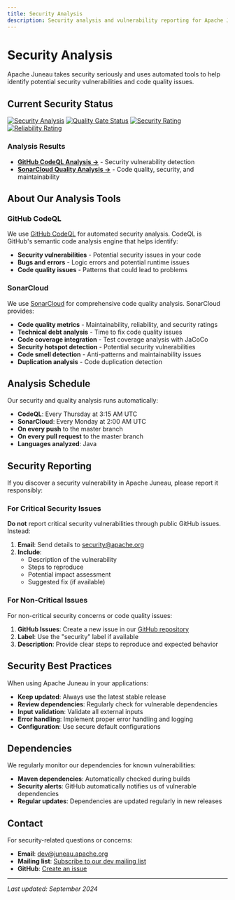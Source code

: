 ```yaml
---
title: Security Analysis
description: Security analysis and vulnerability reporting for Apache Juneau
---
```


# Security Analysis

Apache Juneau takes security seriously and uses automated tools to help identify potential security vulnerabilities and code quality issues.

## Current Security Status

[![Security Analysis](https://github.com/apache/juneau/workflows/CodeQL/badge.svg)](https://github.com/apache/juneau/security/code-scanning)
[![Quality Gate Status](https://sonarcloud.io/api/project_badges/measure?project=apache_juneau&metric=alert_status)](https://sonarcloud.io/summary/new_code?id=apache_juneau)
[![Security Rating](https://sonarcloud.io/api/project_badges/measure?project=apache_juneau&metric=security_rating)](https://sonarcloud.io/summary/new_code?id=apache_juneau)
[![Reliability Rating](https://sonarcloud.io/api/project_badges/measure?project=apache_juneau&metric=reliability_rating)](https://sonarcloud.io/summary/new_code?id=apache_juneau)

### Analysis Results
- [**GitHub CodeQL Analysis →**](https://github.com/apache/juneau/security/code-scanning) - Security vulnerability detection
- [**SonarCloud Quality Analysis →**](https://sonarcloud.io/summary/new_code?id=apache_juneau) - Code quality, security, and maintainability

## About Our Analysis Tools

### GitHub CodeQL

We use [GitHub CodeQL](https://codeql.github.com/) for automated security analysis. CodeQL is GitHub's semantic code analysis engine that helps identify:

- **Security vulnerabilities** - Potential security issues in your code
- **Bugs and errors** - Logic errors and potential runtime issues  
- **Code quality issues** - Patterns that could lead to problems

### SonarCloud

We use [SonarCloud](https://sonarcloud.io/) for comprehensive code quality analysis. SonarCloud provides:

- **Code quality metrics** - Maintainability, reliability, and security ratings
- **Technical debt analysis** - Time to fix code quality issues
- **Code coverage integration** - Test coverage analysis with JaCoCo
- **Security hotspot detection** - Potential security vulnerabilities
- **Code smell detection** - Anti-patterns and maintainability issues
- **Duplication analysis** - Code duplication detection

## Analysis Schedule

Our security and quality analysis runs automatically:

- **CodeQL**: Every Thursday at 3:15 AM UTC
- **SonarCloud**: Every Monday at 2:00 AM UTC
- **On every push** to the master branch
- **On every pull request** to the master branch
- **Languages analyzed**: Java

## Security Reporting

If you discover a security vulnerability in Apache Juneau, please report it responsibly:

### For Critical Security Issues

**Do not** report critical security vulnerabilities through public GitHub issues. Instead:

1. **Email**: Send details to [security@apache.org](mailto:security@apache.org)
2. **Include**: 
   - Description of the vulnerability
   - Steps to reproduce
   - Potential impact assessment
   - Suggested fix (if available)

### For Non-Critical Issues

For non-critical security concerns or code quality issues:

1. **GitHub Issues**: Create a new issue in our [GitHub repository](https://github.com/apache/juneau/issues)
2. **Label**: Use the "security" label if available
3. **Description**: Provide clear steps to reproduce and expected behavior

## Security Best Practices

When using Apache Juneau in your applications:

- **Keep updated**: Always use the latest stable release
- **Review dependencies**: Regularly check for vulnerable dependencies
- **Input validation**: Validate all external inputs
- **Error handling**: Implement proper error handling and logging
- **Configuration**: Use secure default configurations

## Dependencies

We regularly monitor our dependencies for known vulnerabilities:

- **Maven dependencies**: Automatically checked during builds
- **Security alerts**: GitHub automatically notifies us of vulnerable dependencies
- **Regular updates**: Dependencies are updated regularly in new releases

## Contact

For security-related questions or concerns:

- **Email**: [dev@juneau.apache.org](mailto:dev@juneau.apache.org)
- **Mailing list**: [Subscribe to our dev mailing list](https://juneau.apache.org/mailing-lists.html)
- **GitHub**: [Create an issue](https://github.com/apache/juneau/issues)

---

*Last updated: September 2024*
